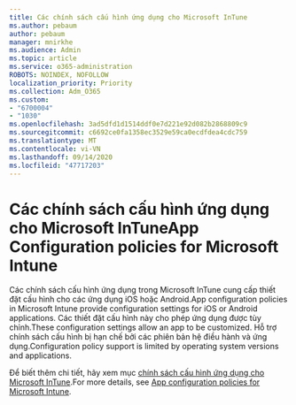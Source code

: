 ```yaml
---
title: Các chính sách cấu hình ứng dụng cho Microsoft InTune
ms.author: pebaum
author: pebaum
manager: mnirkhe
ms.audience: Admin
ms.topic: article
ms.service: o365-administration
ROBOTS: NOINDEX, NOFOLLOW
localization_priority: Priority
ms.collection: Adm_O365
ms.custom:
- "6700004"
- "1030"
ms.openlocfilehash: 3ad5dfd1d1514ddf0e7d221e92d082b2868809c9
ms.sourcegitcommit: c6692ce0fa1358ec3529e59ca0ecdfdea4cdc759
ms.translationtype: MT
ms.contentlocale: vi-VN
ms.lasthandoff: 09/14/2020
ms.locfileid: "47717203"
---
```

# <a name="app-configuration-policies-for-microsoft-intune"></a><span data-ttu-id="ad474-102">Các chính sách cấu hình ứng dụng cho Microsoft InTune</span><span class="sxs-lookup"><span data-stu-id="ad474-102">App Configuration policies for Microsoft Intune</span></span>

<span data-ttu-id="ad474-103">Các chính sách cấu hình ứng dụng trong Microsoft InTune cung cấp thiết đặt cấu hình cho các ứng dụng iOS hoặc Android.</span><span class="sxs-lookup"><span data-stu-id="ad474-103">App configuration policies in Microsoft Intune provide configuration settings for iOS or Android applications.</span></span> <span data-ttu-id="ad474-104">Các thiết đặt cấu hình này cho phép ứng dụng được tùy chỉnh.</span><span class="sxs-lookup"><span data-stu-id="ad474-104">These configuration settings allow an app to be customized.</span></span> <span data-ttu-id="ad474-105">Hỗ trợ chính sách cấu hình bị hạn chế bởi các phiên bản hệ điều hành và ứng dụng.</span><span class="sxs-lookup"><span data-stu-id="ad474-105">Configuration policy support is limited by operating system versions and applications.</span></span>

<span data-ttu-id="ad474-106">Để biết thêm chi tiết, hãy xem mục [chính sách cấu hình ứng dụng cho Microsoft InTune](https://docs.microsoft.com/intune/app-configuration-policies-overview).</span><span class="sxs-lookup"><span data-stu-id="ad474-106">For more details, see [App configuration policies for Microsoft Intune](https://docs.microsoft.com/intune/app-configuration-policies-overview).</span></span>